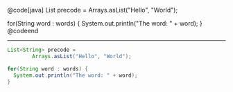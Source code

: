 @code[java]
List<String> precode =
        Arrays.asList("Hello", "World");

for(String word : words) {
  System.out.println("The word: " + word);
}
@codeend

---

```java
List<String> precode =
        Arrays.asList("Hello", "World");

for(String word : words) {
  System.out.println("The word: " + word);
}
```

